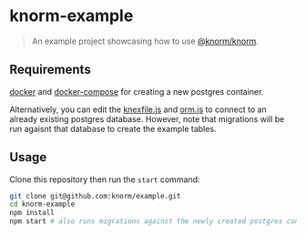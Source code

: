 # knorm-example

> An example project showcasing how to use
> [@knorm/knorm](https://www.npmjs.com/package/@knorm/knorm).

## Requirements

[docker](https://docs.docker.com/install/) and
[docker-compose](https://docs.docker.com/compose/install/) for creating a new
postgres container.

Alternatively, you can edit the [knexfile.js](./knexfile.js) and
[orm.js](./orm.js) to connect to an already existing postgres database. However,
note that migrations will be run agaisnt that database to create the example
tables.

## Usage

Clone this repository then run the `start` command:

```bash
git clone git@github.com:knorm/example.git
cd knorm-example
npm install
npm start # also runs migrations against the newly created postgres container
```
